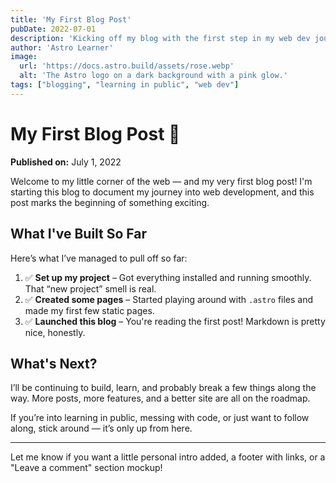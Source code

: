 ```yaml
---
title: 'My First Blog Post'
pubDate: 2022-07-01
description: 'Kicking off my blog with the first step in my web dev journey.'
author: 'Astro Learner'
image:
  url: 'https://docs.astro.build/assets/rose.webp'
  alt: 'The Astro logo on a dark background with a pink glow.'
tags: ["blogging", "learning in public", "web dev"]
---
```


# My First Blog Post 🚀

**Published on:** July 1, 2022

Welcome to my little corner of the web — and my very first blog post! I'm starting this blog to document my journey into web development, and this post marks the beginning of something exciting.

## What I've Built So Far

Here’s what I’ve managed to pull off so far:

1. ✅ **Set up my project** – Got everything installed and running smoothly. That “new project” smell is real.
2. ✅ **Created some pages** – Started playing around with `.astro` files and made my first few static pages.
3. ✅ **Launched this blog** – You're reading the first post! Markdown is pretty nice, honestly.

## What's Next?

I’ll be continuing to build, learn, and probably break a few things along the way. More posts, more features, and a better site are all on the roadmap.

If you’re into learning in public, messing with code, or just want to follow along, stick around — it’s only up from here.

---

Let me know if you want a little personal intro added, a footer with links, or a "Leave a comment" section mockup!
